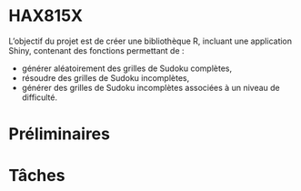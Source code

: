# HAX815X

L’objectif du projet est de créer une bibliothèque R, incluant une application Shiny, contenant
des fonctions permettant de :
- générer aléatoirement des grilles de Sudoku complètes,
- résoudre des grilles de Sudoku incomplètes,
- générer des grilles de Sudoku incomplètes associées à un niveau de difficulté.

# Préliminaires




# Tâches 



